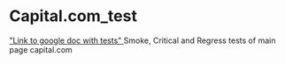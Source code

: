 # Capital.com_test
<a href="https://docs.google.com/spreadsheets/d/1_8ta54njHAwTfY_F0kkCuEThEx8ELuLivxODSfraEYA/edit#gid=1568912436">"Link to google doc with tests"
</a>
Smoke, Critical and Regress tests of main page capital.com
